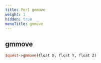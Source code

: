 ```yaml
---
title: Perl gmmove
weight: 1
hidden: true
menuTitle: gmmove
---
```

## gmmove
```perl
$quest->gmmove(float X, float Y, float Z)
```